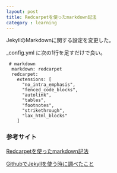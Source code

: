 ```yaml
---
layout: post
title: Redcarpetを使ったmarkdown記法
category : learning
---
```


JekyllのMarkdownに関する設定を変更した。

_config.yml に次の1行を足すだけで良い。

     # markdown
      markdown: redcarpet
      redcarpet:
        extensions: [
          "no_intra_emphasis",
          "fenced_code_blocks",
          "autolink",
          "tables",
          "footnotes",
          "strikethrough",
          "lax_html_blocks"
        ]

### 参考サイト
[Redcarpetを使ったmarkdown記法](http://whiskers.nukos.kitchen/2014/08/02/markdown.html)

[GithubでJekyllを使う時に調べたこと](http://blog.eiel.info/blog/2013/02/18/jekyll-on-github/)
